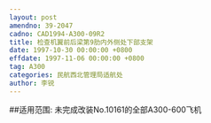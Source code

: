 ```yaml
---
layout: post
amendno: 39-2047
cadno: CAD1994-A300-09R2
title: 检查机翼前后梁第9肋内外侧处下部支架
date: 1997-10-30 00:00:00 +0800
effdate: 1997-11-06 00:00:00 +0800
tag: A300
categories: 民航西北管理局适航处
author: 李锐
---
```


##适用范围:
未完成改装No.10161的全部A300-600飞机


